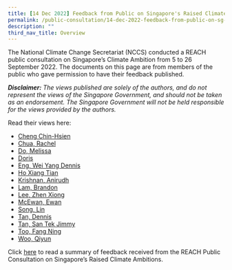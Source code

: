 ```yaml
---
title: [14 Dec 2022] Feedback from Public on Singapore's Raised Climate Ambition
permalink: /public-consultation/14-dec-2022-feedback-from-public-on-sg-raised-climate-ambition/
description: ""
third_nav_title: Overview
---
```

The National Climate Change Secretariat (NCCS) conducted a REACH public consultation on Singapore’s Climate Ambition from 5 to 26 September 2022. The documents on this page are from members of the public who gave permission to have their feedback published.

_**Disclaimer:**_ _The views published are solely of the authors, and do not represent the views of the Singapore Government, and should not be taken as an endorsement. The Singapore Government will not be held responsible for the views provided by the authors._

Read their views here:

*   [Cheng Chin-Hsien](/files/Cheng%20Chin-Hsien.pdf)
*   [Chua, Rachel](/files/PC2022_Rachel%20Chua.pdf)
*   [Do, Melissa](/files/PC2022_Melissa%20Do.pdf)
*   [Doris](/files/PC2022_Doris.pdf)
*   [Eng, Wei Yang Dennis](/files/PC2022_Dennis%20Eng%20Wei%20Yang.pdf)
*   [Ho Xiang Tian](/files/PC2022_Ho%20Xiang%20Tian.pdf)
*   [Krishnan, Anirudh](/files/PC2022_Anirudh%20Krishnan.pdf)
*   [Lam, Brandon](/files/PC2022_Brandon%20Lam.pdf)
*   [Lee, Zhen Xiong](/files/PC2022_Lee%20Zhen%20Xiong.pdf)
*   [McEwan, Ewan](/files/PC2022_Ewan%20McEwan.pdf)
*   [Song, Lin](/files/PC2022_Song%20Lin.pdf)
*   [Tan, Dennis](/files/PC2022_Dennis%20Tan.pdf)
*   [Tan, San Tek Jimmy](/files/PC2022_Jimmy%20Tan%20San%20Tek.pdf)
*   [Too, Fang Ning](/files/PC2022_Too%20Fang%20Ning.pdf)
*   [Woo, Qiyun](/files/PC2022_Woo%20Qiyun.pdf)

Click [here](https://www.nccs.gov.sg/public-consultation/25-oct-2022-feedback-reach-public-consultations-sg-climate-ambition/) to read a summary of feedback received from the REACH Public Consultation on Singapore’s Raised Climate Ambitions.
